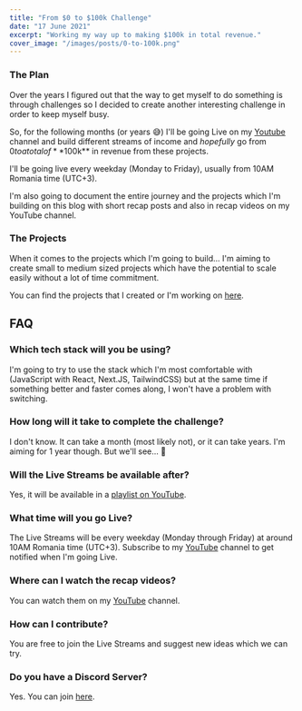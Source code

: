 ```yaml
---
title: "From $0 to $100k Challenge"
date: "17 June 2021"
excerpt: "Working my way up to making $100k in total revenue."
cover_image: "/images/posts/0-to-100k.png"
---
```


### The Plan

Over the years I figured out that the way to get myself to do something is through challenges so I decided to create another interesting challenge in order to keep myself busy.

So, for the following months (or years 😅) I'll be going Live on my [Youtube](https://www.youtube.com/florinpop) channel and build different streams of income and _hopefully_ go from $0 to a total of **$100k** in revenue from these projects.

I'll be going live every weekday (Monday to Friday), usually from 10AM Romania time (UTC+3).

I'm also going to document the entire journey and the projects which I'm building on this blog with short recap posts and also in recap videos on my YouTube channel.

### The Projects

When it comes to the projects which I'm going to build... I'm aiming to create small to medium sized projects which have the potential to scale easily without a lot of time commitment.

You can find the projects that I created or I'm working on [here](/projects).

## FAQ

### Which tech stack will you be using?

I'm going to try to use the stack which I'm most comfortable with (JavaScript with React, Next.JS, TailwindCSS) but at the same time if something better and faster comes along, I won't have a problem with switching.

### How long will it take to complete the challenge?

I don't know. It can take a month (most likely not), or it can take years. I'm aiming for 1 year though. But we'll see... 🤞

### Will the Live Streams be available after?

Yes, it will be available in a [playlist on YouTube](https://www.youtube.com/playlist?list=PLgBH1CvjOA63KdQbswVfbt1Ze1sOK9SWF).

### What time will you go Live?

The Live Streams will be every weekday (Monday through Friday) at around 10AM Romania time (UTC+3). Subscribe to my [YouTube](https://www.youtube.com/florinpop) channel to get notified when I'm going Live.

### Where can I watch the recap videos?

You can watch them on my [YouTube](https://www.youtube.com/florinpop) channel.

### How can I contribute?

You are free to join the Live Streams and suggest new ideas which we can try.

### Do you have a Discord Server?

Yes. You can join [here](https://discord.gg/qSse3Ey).
